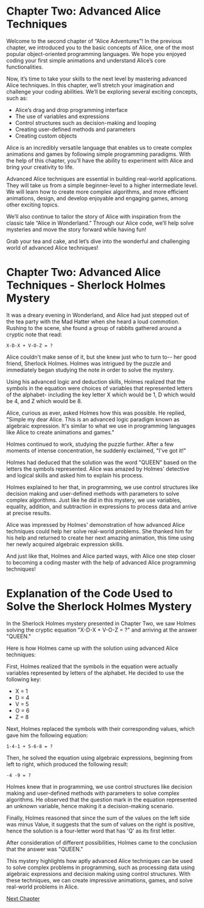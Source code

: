 # Chapter Two: Advanced Alice Techniques

Welcome to the second chapter of “Alice Adventures”! In the previous chapter, we introduced you to the basic concepts of Alice, one of the most popular object-oriented programming languages. We hope you enjoyed coding your first simple animations and understand Alice’s core functionalities.

Now, it’s time to take your skills to the next level by mastering advanced Alice techniques. In this chapter, we’ll stretch your imagination and challenge your coding abilities. We’ll be exploring several exciting concepts, such as:

- Alice’s drag and drop programming interface
- The use of variables and expressions 
- Control structures such as decision-making and looping 
- Creating user-defined methods and parameters 
- Creating custom objects 

Alice is an incredibly versatile language that enables us to create complex animations and games by following simple programming paradigms. With the help of this chapter, you’ll have the ability to experiment with Alice and bring your creativity to life.

Advanced Alice techniques are essential in building real-world applications. They will take us from a simple beginner-level to a higher intermediate level. We will learn how to create more complex algorithms, and more efficient animations, design, and develop enjoyable and engaging games, among other exciting topics.

We’ll also continue to tailor the story of Alice with inspiration from the classic tale “Alice in Wonderland.” Through our Alice code, we’ll help solve mysteries and move the story forward while having fun!

Grab your tea and cake, and let’s dive into the wonderful and challenging world of advanced Alice techniques!
# Chapter Two: Advanced Alice Techniques - Sherlock Holmes Mystery

It was a dreary evening in Wonderland, and Alice had just stepped out of the tea party with the Mad Hatter when she heard a loud commotion. Rushing to the scene, she found a group of rabbits gathered around a cryptic note that read:

```
X-D-X + V-O-Z = ?
```

Alice couldn't make sense of it, but she knew just who to turn to-- her good friend, Sherlock Holmes. Holmes was intrigued by the puzzle and immediately began studying the note in order to solve the mystery.

Using his advanced logic and deduction skills, Holmes realized that the symbols in the equation were choices of variables that represented letters of the alphabet- including the key letter X which would be 1, D which would be 4, and Z which would be 8.

Alice, curious as ever, asked Holmes how this was possible. He replied, "Simple my dear Alice. This is an advanced logic paradigm known as algebraic expression. It's similar to what we use in programming languages like Alice to create animations and games." 

Holmes continued to work, studying the puzzle further. After a few moments of intense concentration, he suddenly exclaimed, "I've got it!"

Holmes had deduced that the solution was the word "QUEEN" based on the letters the symbols represented. Alice was amazed by Holmes' detective and logical skills and asked him to explain his process.

Holmes explained to her that, in programming, we use control structures like decision making and user-defined methods with parameters to solve complex algorithms. Just like he did in this mystery, we use variables, equality, addition, and subtraction in expressions to process data and arrive at precise results.

Alice was impressed by Holmes' demonstration of how advanced Alice techniques could help her solve real-world problems. She thanked him for his help and returned to create her next amazing animation, this time using her newly acquired algebraic expression skills.

And just like that, Holmes and Alice parted ways, with Alice one step closer to becoming a coding master with the help of advanced Alice programming techniques!
# Explanation of the Code Used to Solve the Sherlock Holmes Mystery

In the Sherlock Holmes mystery presented in Chapter Two, we saw Holmes solving the cryptic equation "X-D-X + V-O-Z = ?" and arriving at the answer "QUEEN."

Here is how Holmes came up with the solution using advanced Alice techniques:

First, Holmes realized that the symbols in the equation were actually variables represented by letters of the alphabet. He decided to use the following key:

- X = 1
- D = 4
- V = 5
- O = 6
- Z = 8

Next, Holmes replaced the symbols with their corresponding values, which gave him the following equation:

```
1-4-1 + 5-6-8 = ?
```

Then, he solved the equation using algebraic expressions, beginning from left to right, which produced the following result:

```
-4 -9 = ?
```

Holmes knew that in programming, we use control structures like decision making and user-defined methods with parameters to solve complex algorithms. He observed that the question mark in the equation represented an unknown variable, hence making it a decision-making scenario.

Finally, Holmes reasoned that since the sum of the values on the left side was minus Value, it suggests that the sum of values on the right is positive, hence the solution is a four-letter word that has 'Q' as its first letter.

After consideration of different possibilities, Holmes came to the conclusion that the answer was "QUEEN."

This mystery highlights how aptly advanced Alice techniques can be used to solve complex problems in programming, such as processing data using algebraic expressions and decision making using control structures. With these techniques, we can create impressive animations, games, and solve real-world problems in Alice.


[Next Chapter](03_Chapter03.md)